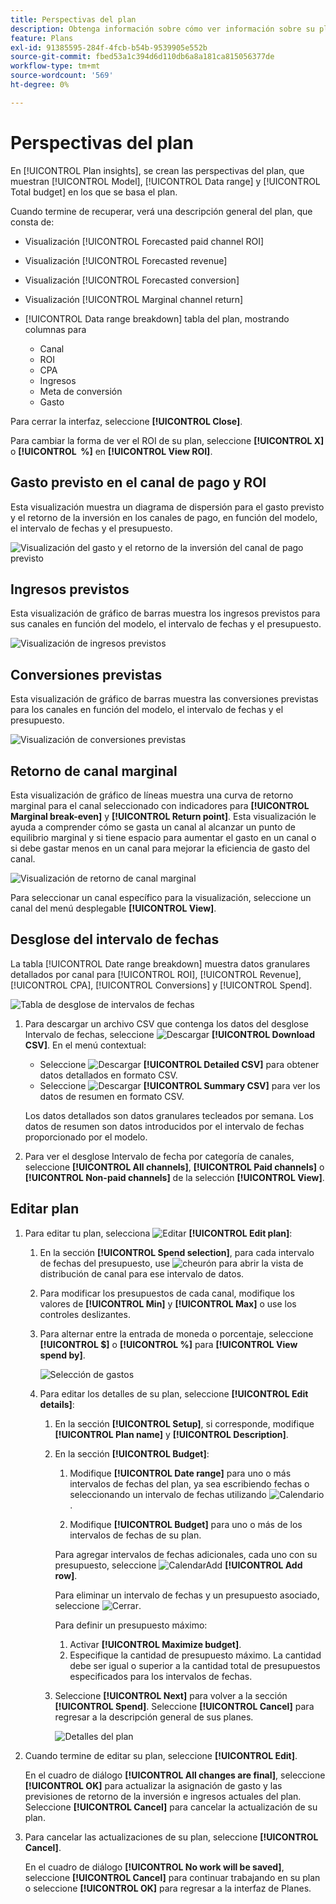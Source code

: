```yaml
---
title: Perspectivas del plan
description: Obtenga información sobre cómo ver información sobre su plan y editar un plan en Mix Modeler.
feature: Plans
exl-id: 91385595-284f-4fcb-b54b-9539905e552b
source-git-commit: fbed53a1c394d6d110db6a8a181ca815056377de
workflow-type: tm+mt
source-wordcount: '569'
ht-degree: 0%

---
```


# Perspectivas del plan


En [!UICONTROL Plan insights], se crean las perspectivas del plan, que muestran [!UICONTROL Model], [!UICONTROL Data range] y [!UICONTROL Total budget] en los que se basa el plan.

Cuando termine de recuperar, verá una descripción general del plan, que consta de:

- Visualización [!UICONTROL Forecasted paid channel ROI]
- Visualización [!UICONTROL Forecasted revenue]
- Visualización [!UICONTROL Forecasted conversion]
- Visualización [!UICONTROL Marginal channel return]
- [!UICONTROL Data range breakdown] tabla del plan, mostrando columnas para

   - Canal
   - ROI
   - CPA
   - Ingresos
   - Meta de conversión
   - Gasto

Para cerrar la interfaz, seleccione **[!UICONTROL Close]**.

Para cambiar la forma de ver el ROI de su plan, seleccione **[!UICONTROL X]** o **[!UICONTROL &#x200B; %]** en **[!UICONTROL View ROI]**.

## Gasto previsto en el canal de pago y ROI

Esta visualización muestra un diagrama de dispersión para el gasto previsto y el retorno de la inversión en los canales de pago, en función del modelo, el intervalo de fechas y el presupuesto.

![Visualización del gasto y el retorno de la inversión del canal de pago previsto](../assets/overview-plan-forecasted-paid-channel-send-roi.png)


## Ingresos previstos

Esta visualización de gráfico de barras muestra los ingresos previstos para sus canales en función del modelo, el intervalo de fechas y el presupuesto.

![Visualización de ingresos previstos](../assets/overview-plan-forecasted-revenue.png)


## Conversiones previstas

Esta visualización de gráfico de barras muestra las conversiones previstas para los canales en función del modelo, el intervalo de fechas y el presupuesto.

![Visualización de conversiones previstas](../assets/overview-plan-forecasted-conversions.png)


## Retorno de canal marginal

Esta visualización de gráfico de líneas muestra una curva de retorno marginal para el canal seleccionado con indicadores para **[!UICONTROL Marginal break-even]** y **[!UICONTROL Return point]**. Esta visualización le ayuda a comprender cómo se gasta un canal al alcanzar un punto de equilibrio marginal y si tiene espacio para aumentar el gasto en un canal o si debe gastar menos en un canal para mejorar la eficiencia de gasto del canal.

![Visualización de retorno de canal marginal](../assets/overview-plan-marginal-channel-return.png)

Para seleccionar un canal específico para la visualización, seleccione un canal del menú desplegable **[!UICONTROL View]**.


## Desglose del intervalo de fechas

La tabla [!UICONTROL Date range breakdown] muestra datos granulares detallados por canal para [!UICONTROL ROI], [!UICONTROL Revenue], [!UICONTROL CPA], [!UICONTROL Conversions] y [!UICONTROL Spend].

![Tabla de desglose de intervalos de fechas](../assets/overview-plan-date-range-breakdown.png)

1. Para descargar un archivo CSV que contenga los datos del desglose Intervalo de fechas, seleccione ![Descargar](/help/assets/icons/Download.svg) **[!UICONTROL Download CSV]**. En el menú contextual:

   - Seleccione ![Descargar](/help/assets/icons/Download.svg) **[!UICONTROL Detailed CSV]** para obtener datos detallados en formato CSV.
   - Seleccione ![Descargar](/help/assets/icons/Download.svg) **[!UICONTROL Summary CSV]** para ver los datos de resumen en formato CSV.

   Los datos detallados son datos granulares tecleados por semana. Los datos de resumen son datos introducidos por el intervalo de fechas proporcionado por el modelo.

1. Para ver el desglose Intervalo de fecha por categoría de canales, seleccione **[!UICONTROL All channels]**, **[!UICONTROL Paid channels]** o **[!UICONTROL Non-paid channels]** de la selección **[!UICONTROL View]**.


## Editar plan

1. Para editar tu plan, selecciona ![Editar](/help/assets/icons/Edit.svg) **[!UICONTROL Edit plan]**:

   1. En la sección **[!UICONTROL Spend selection]**, para cada intervalo de fechas del presupuesto, use ![cheurón](/help/assets/icons/ChevronRight.svg) para abrir la vista de distribución de canal para ese intervalo de datos.

   1. Para modificar los presupuestos de cada canal, modifique los valores de **[!UICONTROL Min]** y **[!UICONTROL Max]** o use los controles deslizantes.

   1. Para alternar entre la entrada de moneda o porcentaje, seleccione **[!UICONTROL $]** o **[!UICONTROL %]** para **[!UICONTROL View spend by]**.

      ![Selección de gastos](/help/assets/spend-selection.png)

   1. Para editar los detalles de su plan, seleccione **[!UICONTROL Edit details]**:

      1. En la sección **[!UICONTROL Setup]**, si corresponde, modifique **[!UICONTROL Plan name]** y **[!UICONTROL Description]**.

      1. En la sección **[!UICONTROL Budget]**:

         1. Modifique **[!UICONTROL Date range]** para uno o más intervalos de fechas del plan, ya sea escribiendo fechas o seleccionando un intervalo de fechas utilizando ![Calendario](/help/assets/icons/Calendar.svg).

         1. Modifique **[!UICONTROL Budget]** para uno o más de los intervalos de fechas de su plan.

         Para agregar intervalos de fechas adicionales, cada uno con su presupuesto, seleccione ![CalendarAdd](/help/assets/icons/CalendarAdd.svg) **[!UICONTROL Add row]**.

         Para eliminar un intervalo de fechas y un presupuesto asociado, seleccione ![Cerrar](/help/assets/icons/Close.svg).

         Para definir un presupuesto máximo:

         1. Activar **[!UICONTROL Maximize budget]**.
         1. Especifique la cantidad de presupuesto máximo. La cantidad debe ser igual o superior a la cantidad total de presupuestos especificados para los intervalos de fechas.

      1. Seleccione **[!UICONTROL Next]** para volver a la sección **[!UICONTROL Spend]**. Seleccione **[!UICONTROL Cancel]** para regresar a la descripción general de sus planes.

         ![Detalles del plan](/help/assets/plan-details.png)


1. Cuando termine de editar su plan, seleccione **[!UICONTROL Edit]**.

   En el cuadro de diálogo **[!UICONTROL All changes are final]**, seleccione **[!UICONTROL OK]** para actualizar la asignación de gasto y las previsiones de retorno de la inversión e ingresos actuales del plan. Seleccione **[!UICONTROL Cancel]** para cancelar la actualización de su plan.

1. Para cancelar las actualizaciones de su plan, seleccione **[!UICONTROL Cancel]**.

   En el cuadro de diálogo **[!UICONTROL No work will be saved]**, seleccione **[!UICONTROL Cancel]** para continuar trabajando en su plan o seleccione **[!UICONTROL OK]** para regresar a la interfaz de Planes.
